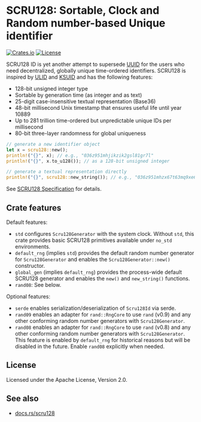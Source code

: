 # SCRU128: Sortable, Clock and Random number-based Unique identifier

[![Crates.io](https://img.shields.io/crates/v/scru128)](https://crates.io/crates/scru128)
[![License](https://img.shields.io/crates/l/scru128)](https://github.com/scru128/rust/blob/main/LICENSE)

SCRU128 ID is yet another attempt to supersede [UUID] for the users who need
decentralized, globally unique time-ordered identifiers. SCRU128 is inspired by
[ULID] and [KSUID] and has the following features:

- 128-bit unsigned integer type
- Sortable by generation time (as integer and as text)
- 25-digit case-insensitive textual representation (Base36)
- 48-bit millisecond Unix timestamp that ensures useful life until year 10889
- Up to 281 trillion time-ordered but unpredictable unique IDs per millisecond
- 80-bit three-layer randomness for global uniqueness

```rust
// generate a new identifier object
let x = scru128::new();
println!("{}", x); // e.g., "036z951mhjikzik2gsl81gr7l"
println!("{}", x.to_u128()); // as a 128-bit unsigned integer

// generate a textual representation directly
println!("{}", scru128::new_string()); // e.g., "036z951mhzx67t63mq9xe6q0j"

```

See [SCRU128 Specification] for details.

[UUID]: https://en.wikipedia.org/wiki/Universally_unique_identifier
[ULID]: https://github.com/ulid/spec
[KSUID]: https://github.com/segmentio/ksuid
[SCRU128 Specification]: https://github.com/scru128/spec

## Crate features

Default features:

- `std` configures `Scru128Generator` with the system clock. Without `std`, this
  crate provides basic SCRU128 primitives available under `no_std` environments.
- `default_rng` (implies `std`) provides the default random number generator for
  `Scru128Generator` and enables the `Scru128Generator::new()` constructor.
- `global_gen` (implies `default_rng`) provides the process-wide default SCRU128
  generator and enables the `new()` and `new_string()` functions.
- `rand08`: See below.

Optional features:

- `serde` enables serialization/deserialization of `Scru128Id` via serde.
- `rand09` enables an adapter for `rand::RngCore` to use `rand` (v0.9) and any
  other conforming random number generators with `Scru128Generator`.
- `rand08` enables an adapter for `rand::RngCore` to use `rand` (v0.8) and any
  other conforming random number generators with `Scru128Generator`. This
  feature is enabled by `default_rng` for historical reasons but will be
  disabled in the future. Enable `rand08` explicitly when needed.

## License

Licensed under the Apache License, Version 2.0.

## See also

- [docs.rs/scru128](https://docs.rs/scru128)
